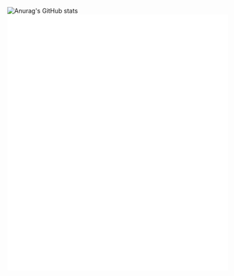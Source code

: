 ![Anurag's GitHub stats](https://github-readme-stats.vercel.app/api?username=yunyinghua&show_icons=true&theme=tokyonight)
![Metrics](/github-metrics.svg)
